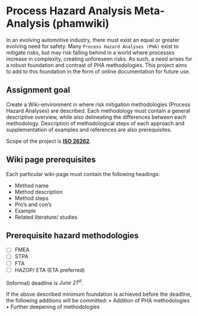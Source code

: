 # Process Hazard Analysis Meta-Analysis (phamwiki)
In an evolving automotive industry, there must exist an equal or greater evolving need for safety. Many `Process Hazard Analyses (PHA)` exist to mitigate risks, but may risk falling behind in a world where processes increase in complexity, creating unforeseen risks.
As such, a need arises for a robust foundation and contrast of PHA methodologies. This project aims to add to this foundation in the form of online documentation for future use.

## Assignment goal
Create a Wiki-environment in where risk mitigation methodologies (Process Hazard Analyses) are described. Each methodology must contain a general descriptive overview, while also delineating the differences between each methodology. Description of methodological steps of each approach and supplementation of examples and references are also prerequisites.


Scope of the project is [**ISO 26262**](https://www.iso.org/standard/68383.html).

## Wiki page prerequisites
Each particular wiki-page must contain the following headings:
*	Method name
*	Method description
*	Method steps
*	Pro’s and con’s
*	Example
*	Related literature/ studies

## Prerequisite hazard methodologies
* [ ]	FMEA
* [ ]	STPA
* [ ]	FTA
* [ ]	HAZOP/ ETA (ETA preferred)

(Informal) deadline is *June 21<sup>st</sup>*.

If the above described minimum foundation is achieved before the deadline, the following additions will be committed:
•	Addition of PHA methodologies
•	Further deepening of methodologies

<!-- Hidden [SUCCESFUL DESKTOP] !-->
